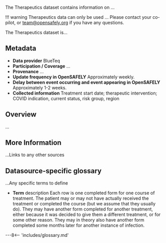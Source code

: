 The Therapeutics dataset contains information on ...

!!! warning
    Therapeutics data can only be used ...
    Please contact your co-pilot, or <team@opensafely.org> if you have any questions.

The Therapeutics dataset is...

## Metadata

* **Data provider** BlueTeq
* **Participation / Coverage** ...
* **Provenance** ...
* **Update frequency in OpenSAFELY** Approximately weekly.
* **Delay between event occurring and event appearing in OpenSAFELY** Approximately 1-2 weeks.
* **Collected information** Treatment start date; therapeutic intervention; COVID indication, current status, risk group, region
 

## Overview
...


## More Information

...Links to any other sources

## Datasource-specific glossary

...Any specific terms to define
* **Term** description
Each row is one completed form for one course of treatment. The patient may or may not have actually received the treatment or completed the course (but we assume that they usually do). They may have another form completed for another treatment, either because it was decided to give them a different treatment, or for some other reason. They may in theory also have another form completed some months later for another instance of infection.


---8<-- 'includes/glossary.md'

